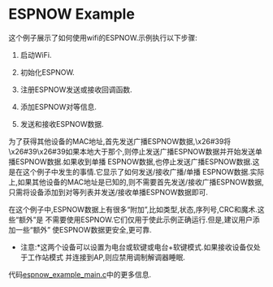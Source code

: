 # ESPNOW Example

这个例子展示了如何使用wifi的ESPNOW.示例执行以下步骤:

1. 启动WiFi. 

2. 初始化ESPNOW. 

3. 注册ESPNOW发送或接收回调函数. 

4. 添加ESPNOW对等信息. 

5. 发送和接收ESPNOW数据. 

为了获得其他设备的MAC地址,首先发送广播ESPNOW数据,\x26#39将\x26#39\x26#39如果本地大于那个,则停止发送广播ESPNOW数据并开始发送单播ESPNOW数据.如果收到单播
ESPNOW数据,也停止发送广播ESPNOW数据.这是在这个例子中发生的事情.它显示了如何发送/接收广播/单播
ESPNOW数据.实际上,如果其他设备的MAC地址是已知的,则不需要首先发送/接收广播ESPNOW数据,
只需将设备添加到对等列表并发送/接收单播ESPNOW数据即可.

在这个例子中,ESPNOW数据上有很多“附加”,比如类型,状态,序列号,CRC和魔术.这些“额外”是
不需要使用ESPNOW.它们仅用于使此示例正确运行.但是,建议用户添加一些“额外”
使ESPNOW数据更安全,更可靠.

* 注意:*这两个设备可以设置为电台或软键或电台+软键模式.如果接收设备仅处于工作站模式
并连接到AP,则应禁用调制解调器睡眠.

代码[espnow_example_main.c](./main/espnow_example_main.c)中的更多信息.
